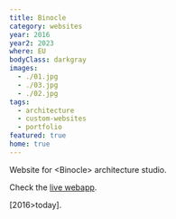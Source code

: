 ```yaml
---
title: Binocle
category: websites
year: 2016
year2: 2023
where: EU
bodyClass: darkgray
images:
  - ./01.jpg
  - ./03.jpg
  - ./02.jpg
tags:
  - architecture
  - custom-websites
  - portfolio
featured: true
home: true
---
```


Website for &lt;Binocle&gt; architecture studio.

Check the [live webapp](https://binocle.it).

[2016>today].

